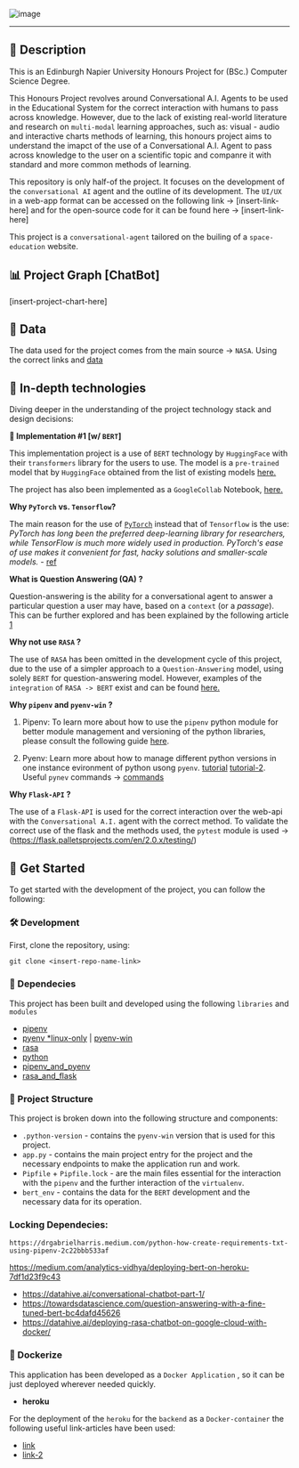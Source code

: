 ![image](https://user-images.githubusercontent.com/20924663/149317090-2482101c-87f2-4fdc-aecc-80e088b66f30.png)

---

## 📜 Description

This is an Edinburgh Napier University Honours Project for (BSc.) Computer Science Degree. 

This Honours Project revolves around Conversational A.I. Agents to be used in the Educational System for the correct interaction with humans to pass across knowledge. However, due to the lack of existing real-world literature and research on `multi-modal` learning approaches, such as: visual - audio and interactive charts methods of learning, this honours project aims to understand the imapct of the use of a Conversational A.I. Agent to pass across knowledge to the user on a scientific topic and companre it with standard and more common methods of learning.

This repository is only half-of the project. It focuses on the development of the `conversational AI` agent and the outline of its development. The `UI/UX` in a web-app format can be accessed on the following link -> [insert-link-here] and for the open-source code for it can be found here -> [insert-link-here]

This project is a `conversational-agent` tailored on the builing of a `space-education` website.

## 📊 Project Graph [ChatBot]

[insert-project-chart-here]

## 📃 Data

The data used for the project comes from the main source -> `NASA`. Using the correct links and [data](https://solarsystem.nasa.gov/moons/saturn-moons/titan/overview/)

## 🔭 In-depth technologies

Diving deeper in the understanding of the project technology stack and design decisions:

**📌 Implementation #1 [w/ `BERT`]**

This implementation project is a use of `BERT` technology by `HuggingFace` with their `transformers` library for the users to use. The model is a `pre-trained` model that by `HuggingFace` obtained from the list of existing models [here.](https://huggingface.co/models)

The project has also been implemented as a `GoogleCollab` Notebook, [here.](https://colab.research.google.com/drive/1BkZXC41xG9hDmCmkJHKnHr3bu_RH0gAO?usp=sharing)

**Why `PyTorch` vs. `Tensorflow`?**

The main reason for the use of [`PyTorch`](https://pytorch.org/) instead that of `Tensorflow` is the use: _PyTorch has long been the preferred deep-learning library for researchers, while TensorFlow is much more widely used in production. PyTorch's ease of use makes it convenient for fast, hacky solutions and smaller-scale models._ - [ref](https://www.udacity.com/blog/2020/05/pytorch-vs-tensorflow-what-you-need-to-know.html)

**What is Question Answering (QA) ?**

Question-answering is the ability for a conversational agent to answer a particular question a user may have, based on a `context` (or a _passage_). This can be further explored and has been explained by the following article [1](https://blog.marketmuse.com/glossary/question-answering-definition/)

**Why not use `RASA` ?**

The use of `RASA` has been omitted in the development cycle of this project, due to the use of a simpler approach to a `Question-Answering` model, using solely `BERT` for question-answering model. However, examples of the `integration` of `RASA -> BERT` exist and can be found [here.](https://rasa.com/blog/how-to-benchmark-bert/)

**Why `pipenv` and `pyenv-win` ?**

1. Pipenv: To learn more about how to use the `pipenv` python module for better module management and versioning of the python libraries, please consult the following guide [here](https://pipenv-fork.readthedocs.io/en/latest/basics.html).

2. Pyenv: Learn more about how to manage different python versions in one instance evironment of python usong `pyenv`. [tutorial](https://switowski.com/blog/pyenv) [tutorial-2](https://realpython.com/intro-to-pyenv/). Useful `pynev` commands -> [commands](https://github.com/pyenv/pyenv/blob/master/COMMANDS.md)

**Why `Flask-API` ?**

The use of a `Flask-API` is used for the correct interaction over the web-api with the `Conversational A.I.` agent with the correct method. To validate the correct use of the flask and the methods used, the `pytest` module is used -> (https://flask.palletsprojects.com/en/2.0.x/testing/)

## 🚀 Get Started

To get started with the development of the project, you can follow the following:

### 🛠 Development

First, clone the repository, using:

```
git clone <insert-repo-name-link>
```

### 📌 Dependecies

This project has been built and developed using the following `libraries` and `modules`

- [pipenv](https://pypi.org/project/pipenv/)
- [pyenv *linux-only](https://github.com/pyenv/pyenv) | [pyenv-win](https://github.com/pyenv-win/pyenv-win#installation)
- [rasa](https://pypi.org/project/rasa/)
- [python](https://www.python.org/downloads/)
- [pipenv_and_pyenv](https://hackernoon.com/reaching-python-development-nirvana-bb5692adf30c)
- [rasa_and_flask](https://www.skcript.com/svr/rasa-flask-together-forever/)

### 📂 Project Structure

This project is broken down into the following structure and components:

- `.python-version` - contains the `pyenv-win` version that is used for this project.
- `app.py` - contains the main project entry for the project and the necessary endpoints to make the application run and work.
- `Pipfile` + `Pipfile.lock` - are the main files essential for the interaction with the `pipenv` and the further interaction of the `virtualenv`.
- `bert_env` - contains the data for the `BERT` development and the necessary data for its operation.

### Locking Dependecies:

```
https://drgabrielharris.medium.com/python-how-create-requirements-txt-using-pipenv-2c22bbb533af
```

https://medium.com/analytics-vidhya/deploying-bert-on-heroku-7df1d23f9c43

- https://datahive.ai/conversational-chatbot-part-1/
- https://towardsdatascience.com/question-answering-with-a-fine-tuned-bert-bc4dafd45626
- https://datahive.ai/deploying-rasa-chatbot-on-google-cloud-with-docker/


### 🐳 Dockerize

This application has been developed as a `Docker Application` , so it can be just deployed wherever needed quickly.

- **heroku**

For the deployment of the `heroku` for the `backend` as a `Docker-container` the following useful link-articles have been used:
- [link](https://devcenter.heroku.com/articles/build-docker-images-heroku-yml)
- [link-2](https://devcenter.heroku.com/articles/container-registry-and-runtime)